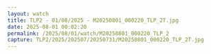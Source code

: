 ```yaml
---
layout: watch
title: TLP2 - 01/08/2025 - M20250801_000220_TLP_2T.jpg
date: 2025-08-01 00:02:20
permalink: /2025/08/01/watch/M20250801_000220_TLP_2
capture: TLP2/2025/202507/20250731/M20250801_000220_TLP_2T.jpg
---
```

